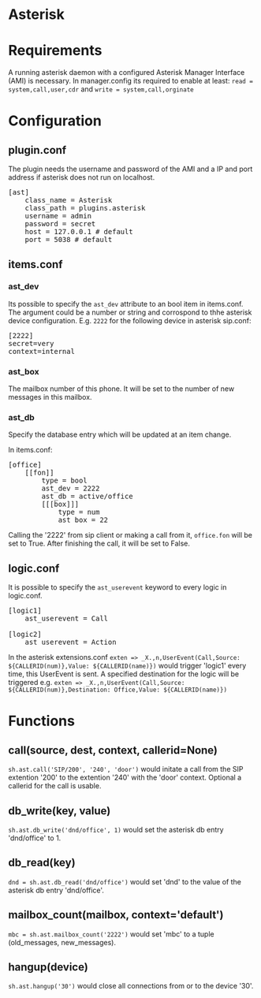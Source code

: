 # Asterisk

Requirements
============
A running asterisk daemon with a configured Asterisk Manager Interface (AMI) is necessary.
In manager.config its required to enable at least:
<code>read = system,call,user,cdr</code> and `write = system,call,orginate`

Configuration
=============

## plugin.conf

The plugin needs the username and password of the AMI and a IP and port address if asterisk does not run on localhost. 

<pre>
[ast]
    class_name = Asterisk
    class_path = plugins.asterisk
    username = admin
    password = secret
    host = 127.0.0.1 # default
    port = 5038 # default
</pre>

## items.conf

### ast_dev

Its possible to specify the `ast_dev` attribute to an bool item in items.conf. The argument could be a number or string and corrospond to thhe asterisk device configuration.
E.g. <code>2222</code> for the following device in asterisk sip.conf:
<pre>[2222]
secret=very
context=internal
</pre>

### ast_box
The mailbox number of this phone. It will be set to the number of new messages in this mailbox.

### ast_db
Specify the database entry which will be updated at an item change.

In items.conf:
<pre>
[office]
    [[fon]]
        type = bool
        ast_dev = 2222
        ast_db = active/office
        [[[box]]]
            type = num
            ast_box = 22
</pre>

Calling the '2222' from sip client or making a call from it, <code>office.fon</code> will be set to True. After finishing the call, it will be set to False.


## logic.conf

It is possible to specify the `ast_userevent` keyword to every logic in logic.conf.
<pre>
[logic1]
    ast_userevent = Call

[logic2]
    ast_userevent = Action
</pre>

In the asterisk extensions.conf `exten => _X.,n,UserEvent(Call,Source: ${CALLERID(num)},Value: ${CALLERID(name)})` would trigger 'logic1' every time, this UserEvent is sent.
A specified destination for the logic will be triggered e.g. `exten => _X.,n,UserEvent(Call,Source: ${CALLERID(num)},Destination: Office,Value: ${CALLERID(name)})`


Functions
=========

call(source, dest, context, callerid=None)
------------------------------------------
`sh.ast.call('SIP/200', '240', 'door')` would initate a call from the SIP extention '200' to the extention '240' with the 'door' context. Optional a callerid for the call is usable.

db_write(key, value)
--------------------
<code>sh.ast.db_write('dnd/office', 1)</code> would set the asterisk db entry 'dnd/office' to 1.

db_read(key)
------------
<code>dnd = sh.ast.db_read('dnd/office')</code> would set 'dnd' to the value of the asterisk db entry 'dnd/office'.

mailbox_count(mailbox, context='default')
-----------------------------------------
<code>mbc = sh.ast.mailbox_count('2222')</code> would set 'mbc' to a tuple (old_messages, new_messages).

## hangup(device)
`sh.ast.hangup('30')` would close all connections from or to the device '30'.
